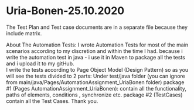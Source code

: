 # Uria-Bonen-25.10.2020

The Test Plan and Test case documents are in a separate file because they include matrix.

About The Automation Tests:
I wrote Automation Tests for most of the main scenarios according to my discretion and within the time I had.
because i write the automation test in java - i use it in Maven to package all the tests and i upload it to my gitHub.  
I write the tests according to Page Object Model (Design Pattern) so as you will see the tests divided to 2 parts:
Under test/java folder (you can ignore from main/java/Pages/AutomationAssignment_UriaBonen folder)
package #1 (Pages AutomationAssignment_UriaBonen): contain all the functionality, paths of elements, conditions , synchronize etc.
package #2 (TestCases) contain all the Test Cases.
Thank you.

